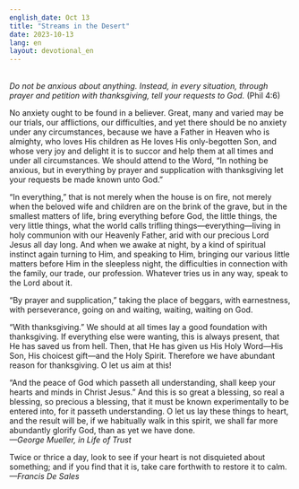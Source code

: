 ```yaml
---
english_date: Oct 13
title: "Streams in the Desert"
date: 2023-10-13
lang: en
layout: devotional_en
---
```





<p><br/> <em>Do not be anxious about anything. Instead, in every situation, through prayer and petition with thanksgiving, tell your requests to God.</em> (Phil 4:6)

</p>

<p>No anxiety ought to be found in a believer. Great, many and varied may be our trials, our afflictions, our difficulties, and yet there should be no anxiety under any circumstances, because we have a Father in Heaven who is almighty, who loves His children as He loves His only-begotten Son, and whose very joy and delight it is to succor and help them at all times and under all circumstances. We should attend to the Word, “In nothing be anxious, but in everything by prayer and supplication with thanksgiving let your requests be made known unto God.”

</p>

<p>“In everything,” that is not merely when the house is on fire, not merely when the beloved wife and children are on the brink of the grave, but in the smallest matters of life, bring everything before God, the little things, the very little things, what the world calls trifling things—everything—living in holy communion with our Heavenly Father, arid with our precious Lord Jesus all day long. And when we awake at night, by a kind of spiritual instinct again turning to Him, and speaking to Him, bringing our various little matters before Him in the sleepless night, the difficulties in connection with the family, our trade, our profession. Whatever tries us in any way, speak to the Lord about it.

</p>

<p>“By prayer and supplication,” taking the place of beggars, with earnestness, with perseverance, going on and waiting, waiting, waiting on God.

</p>

<p>“With thanksgiving.” We should at all times lay a good foundation with thanksgiving. If everything else were wanting, this is always present, that He has saved us from hell. Then, that He has given us His Holy Word—His Son, His choicest gift—and the Holy Spirit. Therefore we have abundant reason for thanksgiving. O let us aim at this!

</p>

<p>“And the peace of God which passeth all understanding, shall keep your hearts and minds in Christ Jesus.” And this is so great a blessing, so real a blessing, so precious a blessing, that it must be known experimentally to be entered into, for it passeth understanding. O let us lay these things to heart, and the result will be, if we habitually walk in this spirit, we shall far more abundantly glorify God, than as yet we have done.<br/> <em>—George Mueller, in Life of Trust</em>

</p>

<p>Twice or thrice a day, look to see if your heart is not disquieted about something; and if you find that it is, take care forthwith to restore it to calm.<br/> <em>—Francis De Sales</em>

</p>

<p></p>
